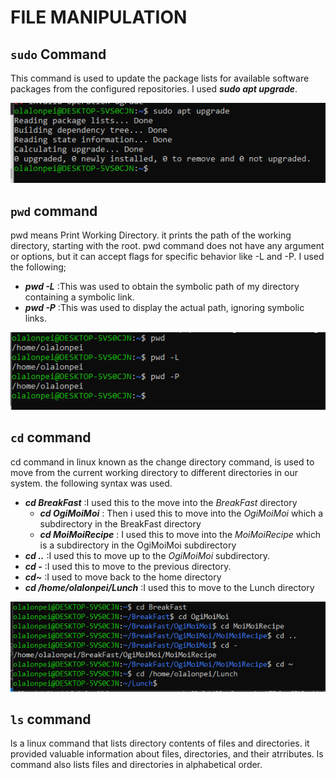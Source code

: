 # FILE MANIPULATION

## `sudo` Command
This command is used to update the package lists for available software packages from the configured repositories. I used ***sudo apt upgrade***.

![sudo](<Images/1. sudo command.PNG>)


## `pwd` command
pwd means Print Working Directory. it prints the path of the working directory, starting with the root.
pwd command does not have any argument or options, but it can accept flags for specific behavior like -L and -P.
I used the following; 
- ***pwd -L*** :This was used to obtain the symbolic path of my directory containing a symbolic link.
- ***pwd -P*** :This was used to display the actual path, ignoring symbolic links.

![pwd](<Images/2. pwd command.PNG>)


## `cd` command
cd command in linux known as the change directory command, is used to move from the current working directory to different directories in our system. the following syntax was used.

- ***cd BreakFast*** :I used this to the move into the *BreakFast* directory 
   - ***cd OgiMoiMoi*** : Then i used this to move into the *OgiMoiMoi* which a subdirectory in the BreakFast directory
   - ***cd MoiMoiRecipe*** : I used this to move into the *MoiMoiRecipe* which is a subdirectory in the OgiMoiMoi subdirectory
- ***cd ..*** :I used this to move up to the *OgiMoiMoi* subdirectory.
- ***cd -*** :I used this to move to the previous directory.
- ***cd~*** :I used to move back to the home directory
- ***cd /home/olalonpei/Lunch*** :I used this to move to the Lunch directory

![cd](<Images/3. cd command.PNG>)


## `ls` command
ls a linux command that lists directory contents of files and directories. it provided valuable information about files, directories, and their atrributes. ls command also lists files and directories in alphabetical order.


